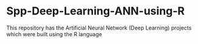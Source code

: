 # Spp-Deep-Learning-ANN-using-R
This repository has the Artificial Neural Network (Deep Learning) projects which were built using the R language
